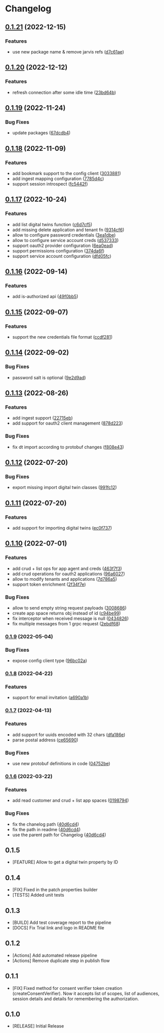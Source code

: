 # Changelog
## [0.1.21](https://github.com/indykite/indykite-sdk-node/compare/v0.1.20...v0.1.21) (2022-12-15)


### Features

* use new package name & remove jarvis refs ([d7c61ae](https://github.com/indykite/indykite-sdk-node/commit/d7c61aee3d2098029174761181b710f963fd0c9f))

## [0.1.20](https://github.com/indykite/indykite-sdk-node/compare/v0.1.19...v0.1.20) (2022-12-12)


### Features

* refresh connection after some idle time ([23bd64b](https://github.com/indykite/indykite-sdk-node/commit/23bd64b472f2dff07dcbc9bf0ac3a49e08d9c536))

## [0.1.19](https://github.com/indykite/indykite-sdk-node/compare/v0.1.18...v0.1.19) (2022-11-24)


### Bug Fixes

* update packages ([67dcdb4](https://github.com/indykite/indykite-sdk-node/commit/67dcdb44829befdcf7a2c1c787361d1a29f8d6a4))

## [0.1.18](https://github.com/indykite/indykite-sdk-node/compare/v0.1.17...v0.1.18) (2022-11-09)


### Features

* add bookmark support to the config client ([3033881](https://github.com/indykite/indykite-sdk-node/commit/303388168b508f6642b60d6a8ac8a52f65dda6a2))
* add ingest mapping configuration ([7785d4c](https://github.com/indykite/indykite-sdk-node/commit/7785d4c7c6abd3861982be39b2ac899553c8018f))
* support session introspect ([fc5442f](https://github.com/indykite/indykite-sdk-node/commit/fc5442f43a278185b8980ee8a4a8cee6f6201d46))

## [0.1.17](https://github.com/indykite/indykite-sdk-node/compare/v0.1.16...v0.1.17) (2022-10-24)


### Features

* add list digital twins function ([c6d7cf5](https://github.com/indykite/indykite-sdk-node/commit/c6d7cf50bef4479cbdaaf07fd4175fd54da13d96))
* add missing delete application and tenant fn ([9314cf6](https://github.com/indykite/indykite-sdk-node/commit/9314cf6e047404548d186af0bc9ffb88a7f0341f))
* allow to configure password credentials ([3ea1dbe](https://github.com/indykite/indykite-sdk-node/commit/3ea1dbe018a13f81b9acb74a723a309147b905ba))
* allow to configure service account creds ([d537333](https://github.com/indykite/indykite-sdk-node/commit/d53733368aeea841d67f89f4a3213e45cabef513))
* support oauth2 provider configuration ([6ea0ead](https://github.com/indykite/indykite-sdk-node/commit/6ea0eade7bfa29032f31984f923401c6ae31e06e))
* support permissions configuration ([374da6f](https://github.com/indykite/indykite-sdk-node/commit/374da6f53ba59670e78e997ed6698674172a7c2b))
* support service account configuration ([dfd05fc](https://github.com/indykite/indykite-sdk-node/commit/dfd05fcdbdad8845d92ede6dcddcfa709bf5e7e7))

## [0.1.16](https://github.com/indykite/indykite-sdk-node/compare/v0.1.15...v0.1.16) (2022-09-14)


### Features

* add is-authorized api ([49f0bb5](https://github.com/indykite/indykite-sdk-node/commit/49f0bb515c6442070118338f6f69d27c374cb330))

## [0.1.15](https://github.com/indykite/indykite-sdk-node/compare/v0.1.14...v0.1.15) (2022-09-07)


### Features

* support the new credentials file format ([ccdf281](https://github.com/indykite/indykite-sdk-node/commit/ccdf281fa471f30ba56d69c1e2ac2eba87a35ad5))

## [0.1.14](https://github.com/indykite/indykite-sdk-node/compare/v0.1.13...v0.1.14) (2022-09-02)


### Bug Fixes

* password salt is optional ([9e2d9ad](https://github.com/indykite/indykite-sdk-node/commit/9e2d9ad7427c222cc6c66b69a982e5f805742132))

## [0.1.13](https://github.com/indykite/indykite-sdk-node/compare/v0.1.12...v0.1.13) (2022-08-26)


### Features

* add ingest support ([22715eb](https://github.com/indykite/indykite-sdk-node/commit/22715ebf3ba63f7cae617119e8efa223656403b4))
* add support for oauth2 client management ([878d223](https://github.com/indykite/indykite-sdk-node/commit/878d223f62d1aa702acea96408c3497e10ddba40))


### Bug Fixes

* fix dt import according to protobuf changes ([f808e43](https://github.com/indykite/indykite-sdk-node/commit/f808e435cad1975cd0e4ce65ad95ba8f0dcb2544))

## [0.1.12](https://github.com/indykite/indykite-sdk-node/compare/v0.1.11...v0.1.12) (2022-07-20)


### Bug Fixes

* export missing import digital twin classes ([991fc12](https://github.com/indykite/indykite-sdk-node/commit/991fc12ae706f2b688bd253748603e4c33d0ae37))

## [0.1.11](https://github.com/indykite/indykite-sdk-node/compare/v0.1.10...v0.1.11) (2022-07-20)


### Features

* add support for importing digital twins ([ec0f737](https://github.com/indykite/indykite-sdk-node/commit/ec0f73796b4b62c5b5bac9240afacd80f5345f90))

## [0.1.10](https://github.com/indykite/indykite-sdk-node/compare/v0.1.9...v0.1.10) (2022-07-01)


### Features

* add crud + list ops for app agent and creds ([463f7f3](https://github.com/indykite/indykite-sdk-node/commit/463f7f3ebc7d2875c4ccf9a743b0faf8b49c109b))
* add crud operations for oauth2 applications ([96a6027](https://github.com/indykite/indykite-sdk-node/commit/96a6027679d995fff7c9bbbcfbb13d6f7ee9e0e1))
* allow to modify tenants and applications ([7d786a5](https://github.com/indykite/indykite-sdk-node/commit/7d786a56b5f2a425177a26beccd9b2fa1416c7f1))
* support token enrichment ([2f34f7e](https://github.com/indykite/indykite-sdk-node/commit/2f34f7eb721b799c41b7d531e9a6259510e1d0e6))


### Bug Fixes

* allow to send empty string request payloads ([3008686](https://github.com/indykite/indykite-sdk-node/commit/3008686e1a05cfb6829a910a230a2343f3c0d696))
* create app space returns obj instead of id ([c94be99](https://github.com/indykite/indykite-sdk-node/commit/c94be991d1de6edae665e1688a71f84fcb6dad2b))
* fix interceptor when received message is null ([0434826](https://github.com/indykite/indykite-sdk-node/commit/0434826de5ce811ae68ee14ef81979806e659e61))
* fix multiple messages from 1 grpc request ([2ebdf68](https://github.com/indykite/indykite-sdk-node/commit/2ebdf68ea10197c86c8ba97c0dae5ee1b6292ce2))

### [0.1.9](https://github.com/indykite/indykite-sdk-node/compare/v0.1.8...v0.1.9) (2022-05-04)


### Bug Fixes

* expose config client type ([96bc02a](https://github.com/indykite/indykite-sdk-node/commit/96bc02a6c6486dadc95a7f88e1d11cb5aaff2900))

### [0.1.8](https://github.com/indykite/indykite-sdk-node/compare/v0.1.7...v0.1.8) (2022-04-22)


### Features

* support for email invitation ([a690a1b](https://github.com/indykite/indykite-sdk-node/commit/a690a1baa95b5db93454a8bcd3fcf28919f42d7f))

### [0.1.7](https://github.com/indykite/indykite-sdk-node/compare/v0.1.6...v0.1.7) (2022-04-13)


### Features

* add support for uuids encoded with 32 chars ([dfa186e](https://github.com/indykite/indykite-sdk-node/commit/dfa186ec8204e294a973b26192bfe84382ccb2b0))
* parse postal address ([ce65690](https://github.com/indykite/indykite-sdk-node/commit/ce656902bd74da363af365dbaa8e7ae7dea796f6))


### Bug Fixes

* use new protobuf definitions in code ([04752be](https://github.com/indykite/indykite-sdk-node/commit/04752be1e7872b837fca4298603258a29e90525a))

### [0.1.6](https://github.com/indykite/indykite-sdk-node/compare/v0.1.5...v0.1.6) (2022-03-22)


### Features

* add read customer and crud + list app spaces ([0198794](https://github.com/indykite/indykite-sdk-node/commit/0198794fcff5e2228ca69bd4e25ac1971efc4ae7))


### Bug Fixes

* fix the chanelog path ([40d6cd4](https://github.com/indykite/indykite-sdk-node/commit/40d6cd4657fd672183d8ef56973f9faa359dc3a9))
* fix the path in readme ([40d6cd4](https://github.com/indykite/indykite-sdk-node/commit/40d6cd4657fd672183d8ef56973f9faa359dc3a9))
* use the parent path for Changelog ([40d6cd4](https://github.com/indykite/indykite-sdk-node/commit/40d6cd4657fd672183d8ef56973f9faa359dc3a9))

## 0.1.5

- [FEATURE] Allow to get a digital twin property by ID
## 0.1.4

- [FIX] Fixed  in the patch properties builder
- [TESTS] Added unit tests
## 0.1.3

- [BUILD] Add test coverage report to the pipeline
- [DOCS] Fix Trial link and logo in README file
## 0.1.2

- [Actions] Add automated release pipeline
- [Actions] Remove duplicate step in publish flow
## 0.1.1

- [FIX] Fixed method for consent verifier token creation (createConsentVerifier). Now it accepts list of scopes, list of audiences, session details and details for remembering the authorization.

## 0.1.0

- [RELEASE] Initial Release
